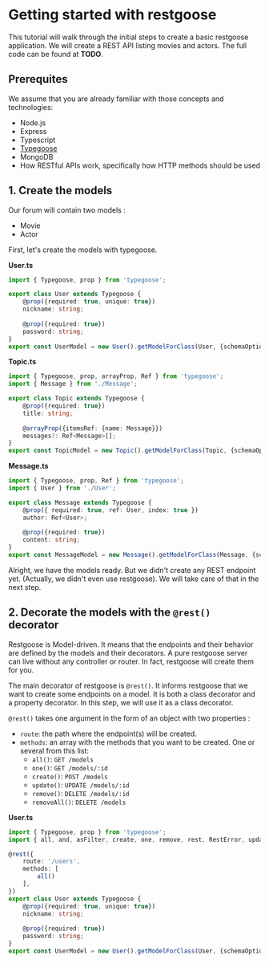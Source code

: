# Getting started with restgoose

This tutorial will walk through the initial steps to create a basic restgoose application.
We will create a REST API listing movies and actors.
The full code can be found at **TODO**. 

## Prerequites
We assume that you are already familiar with those concepts and technologies: 
- Node.js
- Express
- Typescript
- [Typegoose](https://github.com/szokodiakos/typegoose)
- MongoDB
- How RESTful APIs work, specifically how HTTP methods should be used  

## 1. Create the models
Our forum will contain two models :
- Movie
- Actor

First, let's create the models with typegoose.

**User.ts**
```typescript
import { Typegoose, prop } from 'typegoose';

export class User extends Typegoose {
    @prop({required: true, unique: true})
    nickname: string;
    
    @prop({required: true})
    password: string;
}
export const UserModel = new User().getModelForClass(User, {schemaOptions: {timestamps: true}});
```

**Topic.ts**
```typescript
import { Typegoose, prop, arrayProp, Ref } from 'typegoose';
import { Message } from './Message';

export class Topic extends Typegoose {
    @prop({required: true})
    title: string;
    
    @arrayProp({itemsRef: {name: Message}})
    messages?: Ref<Message>[];
}
export const TopicModel = new Topic().getModelForClass(Topic, {schemaOptions: {timestamps: true}});
```

**Message.ts**
```typescript
import { Typegoose, prop, Ref } from 'typegoose';
import { User } from './User';

export class Message extends Typegoose {
    @prop({ required: true, ref: User, index: true })
    author: Ref<User>;
    
    @prop({required: true})
    content: string;
}
export const MessageModel = new Message().getModelForClass(Message, {schemaOptions: {timestamps: true}});
```

Alright, we have the models ready. 
But we didn't create any REST endpoint yet. 
(Actually, we didn't even use restgoose).
We will take care of that in the next step. 

## 2. Decorate the models with the `@rest()` decorator
Restgoose is Model-driven. 
It means that the endpoints and their behavior are defined by the models and their decorators. 
A pure restgoose server can live without any controller or router. 
In fact, restgoose will create them for you.

The main decorator of restgoose is `@rest()`. 
It informs restgoose that we want to create some endpoints on a model.
It is both a class decorator and a property decorator.
In this step, we will use it as a class decorator.

`@rest()` takes one argument in the form of an object with two properties : 
- `route`: the path where the endpoint(s) will be created.
- `methods`: an array with the methods that you want to be created. One or several from this list:
    - `all()`: `GET /models`
    - `one()`: `GET /models/:id`
    - `create()`: `POST /models`
    - `update()`: `UPDATE /models/:id`
    - `remove()`: `DELETE /models/:id`
    - `removeAll()`: `DELETE /models`

**User.ts**
```typescript
import { Typegoose, prop } from 'typegoose';
import { all, and, asFilter, create, one, remove, rest, RestError, update } from '@xureilab/restgoose';

@rest({
    route: '/users',
    methods: [
        all()
    ],
})
export class User extends Typegoose {
    @prop({required: true, unique: true})
    nickname: string;
    
    @prop({required: true})
    password: string;
}
export const UserModel = new User().getModelForClass(User, {schemaOptions: {timestamps: true}});
```